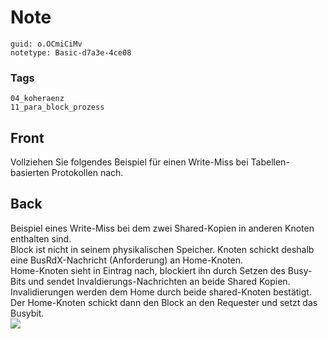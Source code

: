 # Note
```
guid: o.OCmiCiMv
notetype: Basic-d7a3e-4ce08
```

### Tags
```
04_koheraenz
11_para_block_prozess
```

## Front
Vollziehen Sie folgendes Beispiel für einen Write-Miss bei Tabellen-basierten Protokollen nach.

## Back
<div>
  Beispiel eines Write-Miss bei dem zwei Shared-Kopien in anderen
  Knoten enthalten sind.
</div>
<div>
  Block ist nicht in seinem physikalischen Speicher. Knoten schickt
  deshalb eine BusRdX-Nachricht (Anforderung) an Home-Knoten.
</div>
<div>
  Home-Knoten sieht in Eintrag nach, blockiert ihn durch Setzen des
  Busy-Bits und sendet Invaldierungs-Nachrichten an beide Shared
  Kopien.
</div>
<div>
  Invalidierungen werden dem Home durch beide shared-Knoten
  bestätigt.
</div>
<div>
  Der Home-Knoten schickt dann den Block an den Requester und setzt
  das Busybit.
</div>
<div><img src="paste-ccf20e96783b608997f149d6fe6dad19c77542c3.jpg"></div>
